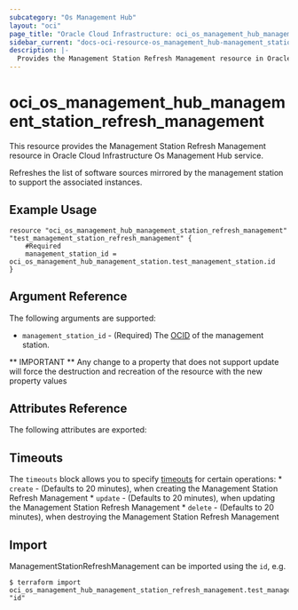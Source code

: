 ```yaml
---
subcategory: "Os Management Hub"
layout: "oci"
page_title: "Oracle Cloud Infrastructure: oci_os_management_hub_management_station_refresh_management"
sidebar_current: "docs-oci-resource-os_management_hub-management_station_refresh_management"
description: |-
  Provides the Management Station Refresh Management resource in Oracle Cloud Infrastructure Os Management Hub service
---
```


# oci_os_management_hub_management_station_refresh_management
This resource provides the Management Station Refresh Management resource in Oracle Cloud Infrastructure Os Management Hub service.

Refreshes the list of software sources mirrored by the management station to support the associated instances.


## Example Usage

```hcl
resource "oci_os_management_hub_management_station_refresh_management" "test_management_station_refresh_management" {
	#Required
	management_station_id = oci_os_management_hub_management_station.test_management_station.id
}
```

## Argument Reference

The following arguments are supported:

* `management_station_id` - (Required) The [OCID](https://docs.cloud.oracle.com/iaas/Content/General/Concepts/identifiers.htm) of the management station.


** IMPORTANT **
Any change to a property that does not support update will force the destruction and recreation of the resource with the new property values

## Attributes Reference

The following attributes are exported:


## Timeouts

The `timeouts` block allows you to specify [timeouts](https://registry.terraform.io/providers/oracle/oci/latest/docs/guides/changing_timeouts) for certain operations:
	* `create` - (Defaults to 20 minutes), when creating the Management Station Refresh Management
	* `update` - (Defaults to 20 minutes), when updating the Management Station Refresh Management
	* `delete` - (Defaults to 20 minutes), when destroying the Management Station Refresh Management


## Import

ManagementStationRefreshManagement can be imported using the `id`, e.g.

```
$ terraform import oci_os_management_hub_management_station_refresh_management.test_management_station_refresh_management "id"
```

